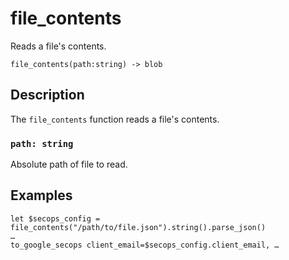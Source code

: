 # file_contents

Reads a file's contents.

```tql
file_contents(path:string) -> blob
```

## Description

The `file_contents` function reads a file's contents.

### `path: string`

Absolute path of file to read.

## Examples

```tql
let $secops_config = file_contents("/path/to/file.json").string().parse_json()
…
to_google_secops client_email=$secops_config.client_email, …
```
